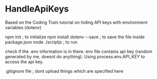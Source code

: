 # HandleApiKeys
Based on the Coding Train tutorial on hiding API keys with environment variables (dotenv)

npm init ; to initialize
npm install dotenv --save ; to save the file inside package.json
node ./scriptjs ; to run

check if the .env information is in there. env file contains api key (random generated by me, doesnt do anything). Using process.env.API_KEY to access the api key. 

.gitignore file ; dont upload things which are specified here

